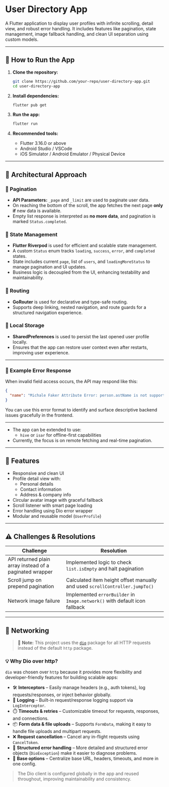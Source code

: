 
# User Directory App

A Flutter application to display user profiles with infinite scrolling, detail view, and robust error handling. It includes features like pagination, state management, image fallback handling, and clean UI separation using custom models.

---

## 🚀 How to Run the App

1. **Clone the repository:**
   ```bash
   git clone https://github.com/your-repo/user-directory-app.git
   cd user-directory-app
   ```

2. **Install dependencies:**
   ```bash
   flutter pub get
   ```

3. **Run the app:**
   ```bash
   flutter run
   ```

4. **Recommended tools:**
   - Flutter 3.16.0 or above
   - Android Studio / VSCode
   - iOS Simulator / Android Emulator / Physical Device

---

## 🧠 Architectural Approach

### 🔄 Pagination

- **API Parameters:** `_page` and `_limit` are used to paginate user data.
- On reaching the bottom of the scroll, the app fetches the next page **only if** new data is available.
- Empty list response is interpreted as **no more data**, and pagination is marked `Status.completed`.


### 🔧 State Management

* **Flutter Riverpod** is used for efficient and scalable state management.
* A custom `Status` enum tracks `loading`, `success`, `error`, and `completed` states.
* State includes current `page`, list of `users`, and `loadingMoreStatus` to manage pagination and UI updates.
* Business logic is decoupled from the UI, enhancing testability and maintainability.

### 🧭 Routing

* **GoRouter** is used for declarative and type-safe routing.
* Supports deep linking, nested navigation, and route guards for a structured navigation experience.

### 💾 Local Storage

* **SharedPreferences** is used to persist the last opened user profile locally.
* Ensures that the app can restore user context even after restarts, improving user experience.

---

### 🧪 Example Error Response

When invalid field access occurs, the API may respond like this:

```json
{
  "name": "Michale Faker Attribute Error: person.astName is not supported"
}
```

You can use this error format to identify and surface descriptive backend issues gracefully in the frontend.

---


- The app can be extended to use:
  - `hive` or `isar` for offline-first capabilities
- Currently, the focus is on remote fetching and real-time pagination.

---

## 🧩 Features

- Responsive and clean UI
- Profile detail view with:
  - Personal details
  - Contact information
  - Address & company info
- Circular avatar image with graceful fallback
- Scroll listener with smart page loading
- Error handling using Dio error wrapper
- Modular and reusable model (`UserProfile`)

---

## ⚠️ Challenges & Resolutions

| Challenge | Resolution |
|----------|------------|
| API returned plain array instead of a paginated wrapper | Implemented logic to check `list.isEmpty` and halt pagination |
| Scroll jump on prepend pagination | Calculated item height offset manually and used `scrollController.jumpTo()` |
| Network image failure | Implemented `errorBuilder` in `Image.network()` with default icon fallback |

---
## 📡 Networking

> 📌 **Note:** This project uses the [`dio`](https://pub.dev/packages/dio) package for all HTTP requests instead of the default `http` package.

### 💡 Why Dio over http?

`dio` was chosen over `http` because it provides more flexibility and developer-friendly features for building scalable apps:

- 🛠️ **Interceptors** – Easily manage headers (e.g., auth tokens), log requests/responses, or inject behavior globally.
- 📝 **Logging** – Built-in request/response logging support via `LogInterceptor`.
- ⏱️ **Timeouts & retries** – Customizable timeout for requests, responses, and connections.
- 📦 **Form data & file uploads** – Supports `FormData`, making it easy to handle file uploads and multipart requests.
- ❌ **Request cancellation** – Cancel any in-flight requests using `CancelToken`.
- 🚨 **Structured error handling** – More detailed and structured error objects (`DioException`) make it easier to diagnose problems.
- 🔁 **Base options** – Centralize base URL, headers, timeouts, and more in one config.

> The Dio client is configured globally in the app and reused throughout, improving maintainability and consistency.
